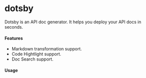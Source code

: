 # dotsby
Dotsby is an API doc generator. It helps you deploy your API docs in seconds.

#### Features
* Markdown transformation support.
* Code Hightlight support.
* Doc Search support.

#### Usage

